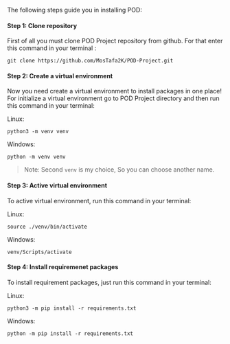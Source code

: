 The following steps guide you in installing POD:


#### Step 1: Clone repository
First of all you must clone POD Project repository from github.
For that enter this command in your terminal :

```
git clone https://github.com/MosTafa2K/POD-Project.git
```


#### Step 2: Create a virtual environment
Now you need create a virtual environment to install packages in one place!
For initialize a virtual environment go to POD Project directory and then run this command in your terminal:

Linux:
```
python3 -m venv venv
```

Windows:
```
python -m venv venv
```


> Note: Second ``` venv ``` is my choice, So you can choose another name.



#### Step 3: Active virtual environment

To active virtual environment, run this command in your terminal:

Linux:
```
source ./venv/bin/activate
```

Windows:
```
venv/Scripts/activate
```



#### Step 4: Install requiremenet packages

To install requirement packages, just run this command in your terminal:

Linux:
```
python3 -m pip install -r requirements.txt
```

Windows:
```
python -m pip install -r requirements.txt
```
